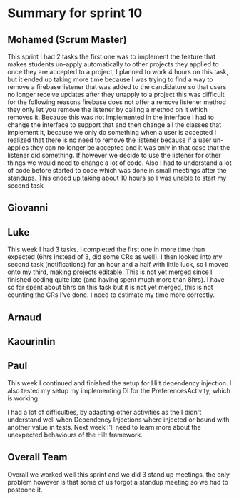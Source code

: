 # Summary for sprint 10

## Mohamed (Scrum Master)
This sprint I had 2 tasks the first one was to implement the feature that makes students un-apply automatically to other projects they applied to once they are accepted to a project, I planned to work 4 hours on this task, but it ended up taking more time because I was trying to find a way to remove a firebase listener that was added to the candidature so that users no longer receive  updates after they unapply to a project this was difficult for the following reasons firebase does not offer a remove listener method they only let you remove the listener by calling a method on it which removes it. Because this was not implemented in the interface I had to change the interface to support that and then change all the classes that implement it, because we only do something when a user is accepted I realized that there is no need to remove the listener because if a user un-applies they can no longer be accepted and it was only in that case that the listener did something. If however we decide to use the listener for other things we would need to change a lot of code.  Also I had to understand a lot of code before started to code which was done in small meetings after the standups. This ended up taking about 10 hours so I was unable to start my second task

## Giovanni

## Luke
This week I had 3 tasks. I completed the first one in more time than expected (6hrs instead of 3, did some CRs as well). I then looked into my second task (notifications) for an hour and a half with little luck, so I moved onto my third, making projects editable. This is not yet merged since I finished coding quite late (and having spent much more than 8hrs). I have so far spent about 5hrs on this task but it is not yet merged, this is not counting the CRs I've done. I need to estimate my time more correctly.

## Arnaud

## Kaourintin

## Paul
This week I continued and finished the setup for Hilt dependency injection.
I also tested my setup my implementing DI for the PreferencesActivity, which is working.

I had a lot of difficulties, by adapting other activities as the I didn't understand well when Dependency Injections where injected or bound with another value in tests. Next week I'll need to learn more about the unexpected behaviours of the Hilt framework.

## Overall Team
Overall we worked well this sprint and we did 3 stand up meetings, 
the only problem however is that some of us forgot a standup meeting so we had to postpone it.
